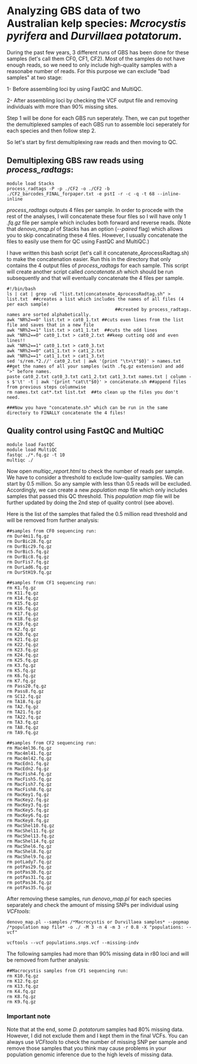 # Analyzing GBS data of two Australian kelp species: *Mcrocystis pyrifera* and *Durvillaea potatorum*.

During the past few years, 3 different runs of GBS has been done for these samples (let's call them CF0, CF1, CF2).
Most of the samples do not have enough reads, so we need to only include high-quality samples with a reasonabe number of reads. For this purpose we can exclude "bad samples" at two stage:

1- Before assembling loci by using FastQC and MultiQC.

2- After assembling loci by checking the VCF output file and removing individuals with more than 90% missing sites.

Step 1 will be done for each GBS run seperately. Then, we can put together the demultiplexed samples of each GBS run to assemble loci seperately for each species and then follow step 2.

So let's start by first demultiplexing raw reads and then moving to QC.

## Demultiplexing GBS raw reads using *process_radtags*:

```
module load Stacks
process_radtags -P -p ./CF2 -o ./CF2 -b ./CF2_barcodes_FINAL_forpaper.txt -e pstI -r -c -q -t 68 --inline-inline
```

*process_radtags* outputs 4 files per sample. In order to procede with the rest of the analyses, I will concatenate these four files so I will have only 1 *.fq.gz* file per sample which includes both forward and reverse reads. (Note that *denovo_map.pl* of Stacks has an option (*--paired* flag) which allows you to skip concatinating these 4 files. However, I usually concatenate the files to easily use them for QC using FastQC and MultiQC.)

I have written this bash script (let's call it concatenate_4processRadtag.sh) to make the concatenation easier. Run this in the directory that only contains the 4 output files of *process_radtags* for each sample. This script will create another script called *concatenate.sh* which should be run subsequently and that will eventually concatenate the 4 files per sample.


```
#!/bin/bash
ls | cat | grep -vE "list.txt|concatenate_4processRadtag.sh" > list.txt  ##creates a list which includes the names of all files (4 per each sample)
								         ##created by process_radtags. names are sorted alphabetically.
awk "NR%2==0" list.txt > cat0_1.txt ##cuts even lines from the list file and saves that in a new file
awk "NR%2==1" list.txt > cat1_1.txt  ##cuts the odd lines
awk "NR%2==0" cat0_1.txt > cat0_2.txt ##keep cutting odd and even lines!!
awk "NR%2==1" cat0_1.txt > cat0_3.txt
awk "NR%2==0" cat1_1.txt > cat1_2.txt
awk "NR%2==1" cat1_1.txt > cat1_3.txt
sed 's/rem.*2.//' cat0_2.txt | awk '{print "\t>\t"$0}' > names.txt ##get the names of all your samples (with .fq.gz extension) and add ">" before names.
paste cat0_2.txt cat0_3.txt cat1_2.txt cat1_3.txt names.txt | column -s $'\t' -t | awk '{print "cat\t"$0}' > concatenate.sh ##append files from previous steps columnwise
rm names.txt cat*.txt list.txt  ##to clean up the files you don't need.

###Now you have "concatenate.sh" which can be run in the same directory to FINALLY concatenate the 4 files!
```


## Quality control using FastQC and MultiQC

```
module load FastQC
module load MultiQC
fastqc ./*.fq.gz -t 10
multiqc ./
```

Now open *multiqc_report.html* to check the number of reads per sample. We have to consider a threshold to exclude low-quality samples. We can start by 0.5 million.
So any sample with less than 0.5 reads will be excluded. Accordingly, we can create a new *population map* file which only includes samples that passed this QC threshold. This *population map* file will be further updated by doing the 2nd step of quality control (see above).




Here is the list of the samples that failed the 0.5 million read threshold and will be removed from further analysis:

```
##samples from CF0 sequencing run:
rm Dur4mi1.fq.gz
rm DurBic28.fq.gz
rm DurBic29.fq.gz
rm DurBic5.fq.gz
rm DurBic8.fq.gz
rm DurFis7.fq.gz
rm DurLad6.fq.gz
rm DurStH19.fq.gz

##samples from CF1 sequencing run:
rm K1.fq.gz
rm K11.fq.gz
rm K14.fq.gz
rm K15.fq.gz
rm K16.fq.gz
rm K17.fq.gz
rm K18.fq.gz
rm K19.fq.gz
rm K2.fq.gz
rm K20.fq.gz
rm K21.fq.gz
rm K22.fq.gz
rm K23.fq.gz
rm K24.fq.gz
rm K25.fq.gz
rm K3.fq.gz
rm K5.fq.gz
rm K6.fq.gz
rm K7.fq.gz
rm Pass20.fq.gz
rm Pass8.fq.gz
rm SC12.fq.gz
rm TA18.fq.gz
rm TA2.fq.gz
rm TA21.fq.gz
rm TA22.fq.gz
rm TA3.fq.gz
rm TA8.fq.gz
rm TA9.fq.gz

##samples from CF2 sequencing run:
rm Mac4ml36.fq.gz
rm Mac4ml41.fq.gz
rm Mac4ml42.fq.gz
rm MacEdn1.fq.gz
rm MacEdn2.fq.gz
rm MacFish4.fq.gz
rm MacFish5.fq.gz
rm MacFish7.fq.gz
rm MacFish8.fq.gz
rm MacKey1.fq.gz
rm MacKey2.fq.gz
rm MacKey3.fq.gz
rm MacKey5.fq.gz
rm MacKey6.fq.gz
rm MacKey8.fq.gz
rm MacShel10.fq.gz
rm MacShel11.fq.gz
rm MacShel13.fq.gz
rm MacShel14.fq.gz
rm MacShel6.fq.gz
rm MacShel8.fq.gz
rm MacShel9.fq.gz
rm potLady7.fq.gz
rm potPas29.fq.gz
rm potPas30.fq.gz
rm potPas31.fq.gz
rm potPas34.fq.gz
rm potPas35.fq.gz
```


After removing these samples, run *denovo_map.pl* for each species separately and check the amount of missing SNPs per individual using *VCFtools*:

```
denovo_map.pl --samples /*Macrocystis or Durvillaea samples* --popmap /*population map file* -o ./ -M 3 -n 4 -m 3 -r 0.8 -X "populations: --vcf"

vcftools --vcf populations.snps.vcf --missing-indv
```



The following samples had more than 90% missing data in r80 loci and will be removed from further analysis:

```
##Macrocystis samples from CF1 sequencing run:
rm K10.fq.gz
rm K12.fq.gz
rm K13.fq.gz
rm K4.fq.gz	
rm K8.fq.gz	
rm K9.fq.gz	
```

### Important note

Note that at the end, some *D. potatorum* samples had 80% missing data. However, I did not exclude them and I kept them in the final VCFs. You can always use *VCFtools* to check the number of missing SNP per sample and remove those samples that you think may cause problems in your population genomic inference due to the high levels of missing data.

